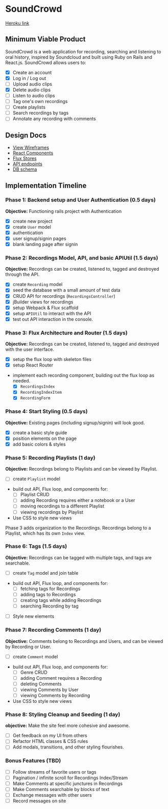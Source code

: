 # SoundCrowd

[Heroku link][heroku]

[heroku]: https://soundcrowd-.herokuapp.com/

## Minimum Viable Product

SoundCrowd is a web application for recording, searching and listening to oral history, inspired by Soundcloud and built using Ruby on Rails and React.js. SoundCrowd allows users to:

<!-- This is a Markdown checklist. Use it to keep track of your
progress. Put an x between the brackets for a checkmark: [x] -->

- [X] Create an account
- [X] Log in / Log out
- [ ] Upload audio clips
- [X] Delete audio clips
- [ ] Listen to audio clips
- [ ] Tag one's own recordings
- [ ] Create playlists
- [ ] Search recordings by tags
- [ ] Annotate any recording with comments

## Design Docs
* [View Wireframes][views]
* [React Components][components]
* [Flux Stores][stores]
* [API endpoints][api-endpoints]
* [DB schema][schema]

[views]: ./docs/views.md
[components]: ./docs/components.md
[stores]: ./docs/stores.md
[api-endpoints]: ./docs/api-endpoints.md
[schema]: ./docs/schema.md

## Implementation Timeline

### Phase 1: Backend setup and User Authentication (0.5 days)

**Objective:** Functioning rails project with Authentication

- [X] create new project
- [X] create `User` model
- [X] authentication
- [X] user signup/signin pages
- [X] blank landing page after signin

### Phase 2: Recordings Model, API, and basic APIUtil (1.5 days)

**Objective:** Recordings can be created, listened to, tagged and destroyed through
the API.

- [X] create `Recording` model
- [X] seed the database with a small amount of test data
- [X] CRUD API for recordings (`RecordingsController`)
- [X] jBuilder views for recordings
- [X] setup Webpack & Flux scaffold
- [X] setup `APIUtil` to interact with the API
- [X] test out API interaction in the console.

### Phase 3: Flux Architecture and Router (1.5 days)

**Objective:** Recordings can be created, listened to, tagged and destroyed with the user interface.

- [X] setup the flux loop with skeleton files
- [X] setup React Router
- implement each recording component, building out the flux loop as needed.
  - [X] `RecordingsIndex`
  - [X] `RecordingIndexItem`
  - [X] `RecordingForm`

### Phase 4: Start Styling (0.5 days)

**Objective:** Existing pages (including signup/signin) will look good.

- [X] create a basic style guide
- [X] position elements on the page
- [X] add basic colors & styles

### Phase 5: Recording Playlists (1 day)

**Objective:** Recordings belong to Playlists and can be viewed by Playlist.

- [ ] create `Playlist` model
- build out API, Flux loop, and components for:
  - [ ] Playlist CRUD
  - [ ] adding Recording requires either a notebook or a User
  - [ ] moving recordings to a different Playlist
  - [ ] viewing recordings by Playlist
- Use CSS to style new views

Phase 3 adds organization to the Recordings. Recordings belong to a Playlist,
which has its own `Index` view.

### Phase 6: Tags (1.5 days)

**Objective:** Recordings can be tagged with multiple tags, and tags are searchable.

- [ ] create `Tag` model and join table
- build out API, Flux loop, and components for:
  - [ ] fetching tags for Recordings
  - [ ] adding tags to Recordings
  - [ ] creating tags while adding Recordings
  - [ ] searching Recording by tag
- [ ] Style new elements

### Phase 7: Recording Comments (1 day)

**Objective:** Comments belong to Recordings and Users, and can be viewed by Recording or User.

- [ ] create `Comment` model
- build out API, Flux loop, and components for:
  - [ ] Genre CRUD
  - [ ] adding Comment requires a Recording
  - [ ] deleting Comments
  - [ ] viewing Comments by User
  - [ ] viewing Comments by Recording
- Use CSS to style new views

### Phase 8: Styling Cleanup and Seeding (1 day)

**objective:** Make the site feel more cohesive and awesome.

- [ ] Get feedback on my UI from others
- [ ] Refactor HTML classes & CSS rules
- [ ] Add modals, transitions, and other styling flourishes.

### Bonus Features (TBD)
- [ ] Follow streams of favorite users or tags
- [ ] Pagination / infinite scroll for Recordings Index/Stream
- [ ] Make Comments at specific junctures in Recordings
- [ ] Make Comments searchable by blocks of text
- [ ] Exchange messages with other users
- [ ] Record messages on site

[phase-one]: ./docs/phases/phase1.md
[phase-two]: ./docs/phases/phase2.md
[phase-three]: ./docs/phases/phase3.md
[phase-four]: ./docs/phases/phase4.md
[phase-five]: ./docs/phases/phase5.md
